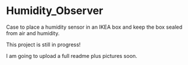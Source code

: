 # Humidity_Observer
Case to place a humidity sensor in an IKEA box and keep the box sealed from air and humidity.

This project is still in progress!

I am going to upload a full readme plus pictures soon.
